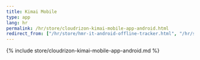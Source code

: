 ```yaml
---
title: Kimai Mobile
type: app 
lang: hr
permalink: /hr/store/cloudrizon-kimai-mobile-app-android.html
redirect_from: ["/hr/store/hmr-it-android-offline-tracker.html", "/hr/store/mr-software-android-offline-tracker.md"]
---
```


{% include store/cloudrizon-kimai-mobile-app-android.md %}
